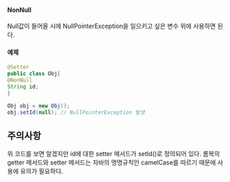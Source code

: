 #### NonNull
Null값이 들어올 시에 NullPointerException을 일으키고 싶은 변수 위에 사용하면 된다.

#### 예제

```java
@Setter
public class Obj{
@NonNull 
String id;
}

Obj obj = new Obj();
obj.setId(null); // NullPointerException 발생


```

## 주의사항

위 코드를 보면 알겠지만 id에 대한 setter 메서드가 setId()로 정의되어 있다.
롬복의 getter 메서드와 setter 메서드는 자바의 명명규칙인 camelCase를 따르기 때문에 사용에 유의가 필요하다.
